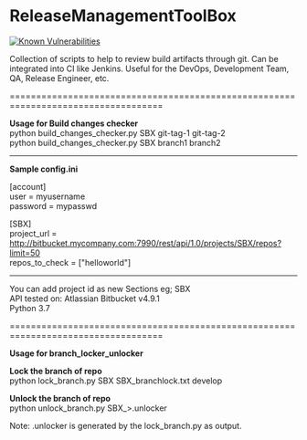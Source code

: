 # ReleaseManagementToolBox
 
[![Known Vulnerabilities](https://snyk.io/test/github/thinksabin/ReleaseManagementToolBox/badge.svg?targetFile=build_changes_checker%2Frequirements.txt)](https://snyk.io/test/github/thinksabin/ReleaseManagementToolBox?targetFile=build_changes_checker%2Frequirements.txt)

Collection of scripts to help to review build artifacts through git. Can be integrated into CI like Jenkins.
Useful for the DevOps, Development Team, QA, Release Engineer, etc.

===================================================================================

**Usage for Build changes checker**  
python build_changes_checker.py SBX git-tag-1 git-tag-2  
python build_changes_checker.py SBX branch1 branch2  

--------------------  
**Sample config.ini**

[account]  
user = myusername  
password = mypasswd  

[SBX]  
project_url = http://bitbucket.mycompany.com:7990/rest/api/1.0/projects/SBX/repos?limit=50  
repos_to_check = ["helloworld"]  

--------------------  

You can add project id as new Sections eg; SBX  
API tested on: Atlassian Bitbucket v4.9.1  
Python 3.7  

===================================================================================

**Usage for branch_locker_unlocker**

**Lock the branch of repo**  
python lock_branch.py SBX SBX_branchlock.txt develop  

**Unlock the branch of repo**  
python unlock_branch.py SBX_<datetime stamp>>.unlocker  

Note: .unlocker is generated by the lock_branch.py as output.

 
